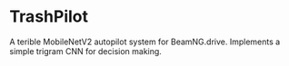 # TrashPilot
A terible MobileNetV2 autopilot system for BeamNG.drive. Implements a simple trigram CNN for decision making.
